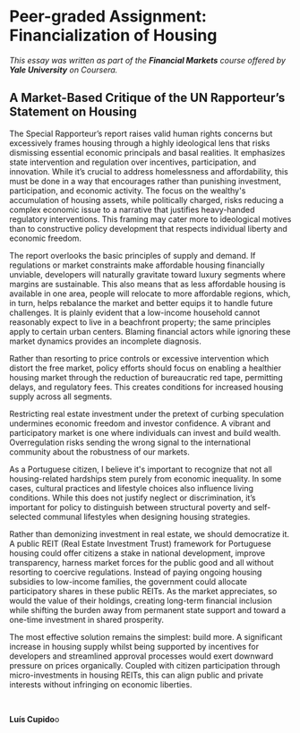 # Peer-graded Assignment: Financialization of Housing

*This essay was written as part of the **Financial Markets** course offered by **Yale University** on Coursera.*

## A Market-Based Critique of the UN Rapporteur’s Statement on Housing

The Special Rapporteur’s report raises valid human rights concerns but excessively frames housing through a highly ideological lens that risks dismissing essential economic principals and basal realities. It emphasizes state intervention and regulation over incentives, participation, and innovation. While it’s crucial to address homelessness and affordability, this must be done in a way that encourages rather than punishing investment, participation, and economic activity. The focus on the wealthy's accumulation of housing assets, while politically charged, risks reducing a complex economic issue to a narrative that justifies heavy-handed regulatory interventions. This framing may cater more to ideological motives than to constructive policy development that respects individual liberty and economic freedom. 

The report overlooks the basic principles of supply and demand. If regulations or market constraints make affordable housing financially unviable, developers will naturally gravitate toward luxury segments where margins are sustainable. This also means that as less affordable housing is available in one area, people will relocate to more affordable regions, which, in turn, helps rebalance the market and better equips it to handle future challenges. It is plainly evident that a low-income household cannot reasonably expect to live in a beachfront property; the same principles apply to certain urban centers. Blaming financial actors while ignoring these market dynamics provides an incomplete diagnosis. 

Rather than resorting to price controls or excessive intervention which distort the free market, policy efforts should focus on enabling a healthier housing market through the reduction of bureaucratic red tape, permitting delays, and regulatory fees. This creates conditions for increased housing supply across all segments.  

Restricting real estate investment under the pretext of curbing speculation undermines economic freedom and investor confidence. A vibrant and participatory market is one where individuals can invest and build wealth. Overregulation risks sending the wrong signal to the international community about the robustness of our markets. 

As a Portuguese citizen, I believe it's important to recognize that not all housing-related hardships stem purely from economic inequality. In some cases, cultural practices and lifestyle choices also influence living conditions. While this does not justify neglect or discrimination, it’s important for policy to distinguish between structural poverty and self-selected communal lifestyles when designing housing strategies. 

Rather than demonizing investment in real estate, we should democratize it. A public REIT (Real Estate Investment Trust) framework for Portuguese housing could offer citizens a stake in national development, improve transparency, harness market forces for the public good and all without resorting to coercive regulations. Instead of paying ongoing housing subsidies to low-income families, the government could allocate participatory shares in these public REITs. As the market appreciates, so would the value of their holdings, creating long-term financial inclusion while shifting the burden away from permanent state support and toward a one-time investment in shared prosperity.  

The most effective solution remains the simplest: build more. A significant increase in housing supply whilst being supported by incentives for developers and streamlined approval processes would exert downward pressure on prices organically. Coupled with citizen participation through micro-investments in housing REITs, this can align public and private interests without infringing on economic liberties.

<br>

**Luís Cupido**o
